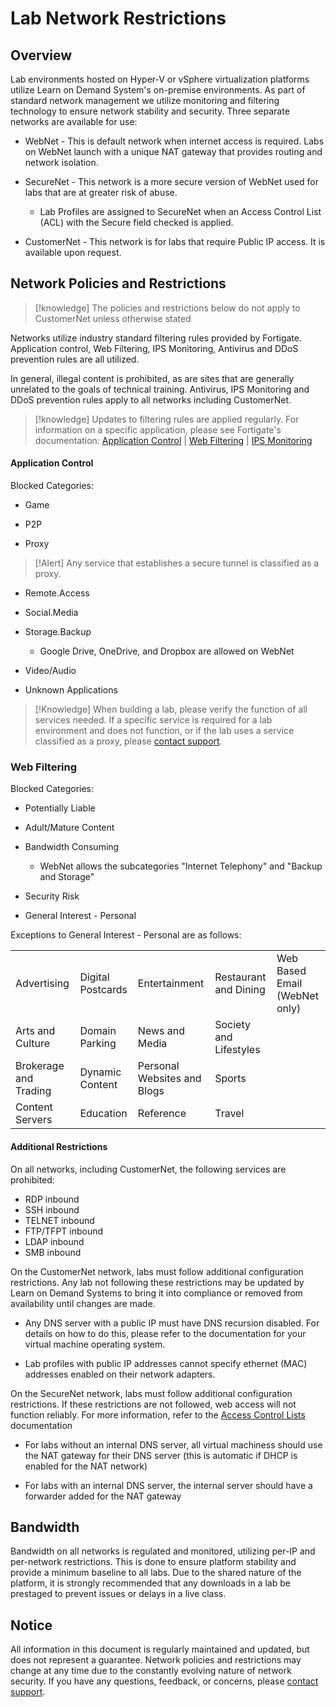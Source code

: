 # Lab Network Restrictions

## Overview

Lab environments hosted on Hyper-V or vSphere virtualization platforms utilize Learn on Demand System's on-premise environments. As part of standard network management we utilize monitoring and filtering technology to ensure network stability and security. Three separate networks are available for use:

- WebNet - This is default network when internet access is required. Labs on WebNet launch with a unique NAT gateway that provides routing and network isolation.

- SecureNet - This network is a more secure version of WebNet used for labs that are at greater risk of abuse.
    - Lab Profiles are assigned to SecureNet when an Access Control List (ACL) with the Secure field checked is applied.

- CustomerNet - This network is for labs that require Public IP access. It is available upon request.

## Network Policies and Restrictions

>[!knowledge] The policies and restrictions below do not apply to CustomerNet unless otherwise stated

Networks utilize industry standard filtering rules provided by Fortigate. Application control, Web Filtering, IPS Monitoring, Antivirus and DDoS prevention rules are all utilized.

In general, illegal content is prohibited, as are sites that are generally unrelated to the goals of technical training. Antivirus, IPS Monitoring and DDoS prevention rules apply to all networks including CustomerNet.

>[!knowledge] Updates to filtering rules are applied regularly. For information on a specific application, please see Fortigate's documentation:
[Application Control](https://fortiguard.com/appcontrol) | [Web Filtering](https://fortiguard.com/webfilter) | [IPS Monitoring](https://fortiguard.com/learnmore#ips)

#### Application Control

Blocked Categories:

- Game

- P2P

- Proxy

>[!Alert] Any service that establishes a secure tunnel is classified as a proxy.

- Remote.Access

- Social.Media

- Storage.Backup
    - Google Drive, OneDrive, and Dropbox are allowed on WebNet

- Video/Audio

- Unknown Applications

>[!Knowledge] When building a lab, please verify the function of all services needed. If a specific service is required for a lab environment and does not function, or if the lab uses a service classified as a proxy, please [contact support](https://www.learnondemandsystems.com/customer-support/).

### Web Filtering

Blocked Categories:

- Potentially Liable

- Adult/Mature Content

- Bandwidth Consuming
    - WebNet allows the subcategories "Internet Telephony" and "Backup and Storage"

- Security Risk

- General Interest - Personal

Exceptions to General Interest - Personal are as follows:

|                         |                   |                             |                        |                               |
|-------------------------|-------------------|-----------------------------|------------------------|-------------------------------|
| Advertising             | Digital Postcards | Entertainment               | Restaurant and Dining  | Web Based Email (WebNet only) |
|  Arts and Culture       | Domain Parking    | News and Media              | Society and Lifestyles |                               |
| Brokerage and   Trading | Dynamic Content   | Personal Websites and Blogs | Sports                 |                               |
| Content Servers         | Education         | Reference                   | Travel                 |                               |

#### Additional Restrictions

On all networks, including CustomerNet, the following services are prohibited:

- RDP inbound
- SSH inbound
- TELNET inbound
- FTP/TFPT inbound
- LDAP inbound
- SMB inbound

On the CustomerNet network, labs must follow additional configuration restrictions. Any lab not following these restrictions may be updated by Learn on Demand Systems to bring it into compliance or removed from availability until changes are made.

- Any DNS server with a public IP must have DNS recursion disabled. For details on how to do this, please refer to the documentation for your virtual machine operating system.

- Lab profiles with public IP addresses cannot specify ethernet (MAC) addresses enabled on their network adapters.

On the SecureNet network, labs must follow additional configuration restrictions. If these restrictions are not followed, web access will not function reliably. For more information, refer to the [Access Control Lists](access-control-lists.md) documentation

- For labs without an internal DNS server, all virtual machiness should use the NAT gateway for their DNS server (this is automatic if DHCP is enabled for the NAT network)

- For labs with an internal DNS server, the internal server should have a forwarder added for the NAT gateway 

## Bandwidth

Bandwidth on all networks is regulated and monitored, utilizing per-IP and per-network restrictions. This is done to ensure platform stability and provide a minimum baseline to all labs. Due to the shared nature of the platform, it is strongly recommended that any downloads in a lab be prestaged to prevent issues or delays in a live class.

## Notice

All information in this document is regularly maintained and updated, but does not represent a guarantee. Network policies and restrictions may change at any time due to the constantly evolving nature of network security. If you have any questions, feedback, or concerns, please [contact support](https://www.learnondemandsystems.com/customer-support/).
